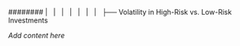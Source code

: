 ######## |   |   |   |   |   |   |   ├── Volatility in High-Risk vs. Low-Risk Investments

*Add content here*